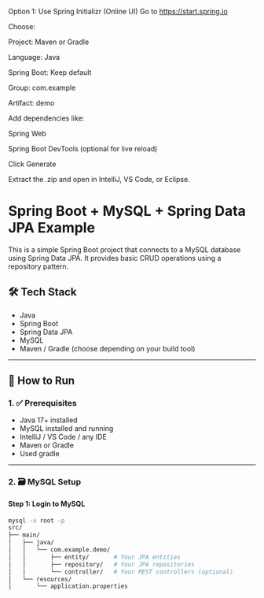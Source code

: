 Option 1: Use Spring Initializr (Online UI)
Go to https://start.spring.io

Choose:

Project: Maven or Gradle

Language: Java

Spring Boot: Keep default

Group: com.example

Artifact: demo

Add dependencies like:

Spring Web

Spring Boot DevTools (optional for live reload)

Click Generate

Extract the .zip and open in IntelliJ, VS Code, or Eclipse.

# Spring Boot + MySQL + Spring Data JPA Example

This is a simple Spring Boot project that connects to a MySQL database using Spring Data JPA. It provides basic CRUD operations using a repository pattern.

## 🛠 Tech Stack

- Java
- Spring Boot
- Spring Data JPA
- MySQL
- Maven / Gradle (choose depending on your build tool)

---

## 🚀 How to Run

### 1. ✅ Prerequisites
- Java 17+ installed
- MySQL installed and running
- IntelliJ / VS Code / any IDE
- Maven or Gradle
- Used gradle

---

### 2. 🗃️ MySQL Setup

#### Step 1: Login to MySQL
```bash
mysql -u root -p
src/
├── main/
│   ├── java/
│   │   └── com.example.demo/
│   │       ├── entity/       # Your JPA entities
│   │       ├── repository/   # Your JPA repositories
│   │       └── controller/   # Your REST controllers (optional)
│   └── resources/
│       └── application.properties


